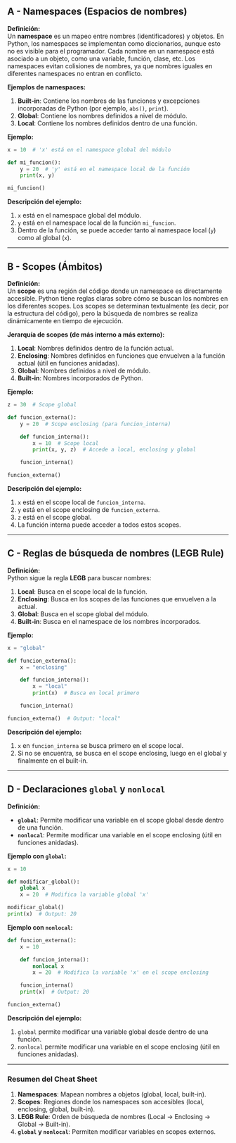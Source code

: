 ## A - Namespaces (Espacios de nombres)

**Definición:**  
Un **namespace** es un mapeo entre nombres (identificadores) y objetos. En Python, los namespaces se implementan como diccionarios, aunque esto no es visible para el programador. Cada nombre en un namespace está asociado a un objeto, como una variable, función, clase, etc. Los namespaces evitan colisiones de nombres, ya que nombres iguales en diferentes namespaces no entran en conflicto.

**Ejemplos de namespaces:**

1.  **Built-in**: Contiene los nombres de las funciones y excepciones incorporadas de Python (por ejemplo, `abs()`, `print`).
2.  **Global**: Contiene los nombres definidos a nivel de módulo.
3.  **Local**: Contiene los nombres definidos dentro de una función.

**Ejemplo:**

```python
x = 10  # 'x' está en el namespace global del módulo

def mi_funcion():
    y = 20  # 'y' está en el namespace local de la función
    print(x, y)

mi_funcion()
```

**Descripción del ejemplo:**

1.  `x` está en el namespace global del módulo.
2.  `y` está en el namespace local de la función `mi_funcion`.
3.  Dentro de la función, se puede acceder tanto al namespace local (`y`) como al global (`x`).

---

## B - Scopes (Ámbitos)

**Definición:**  
Un **scope** es una región del código donde un namespace es directamente accesible. Python tiene reglas claras sobre cómo se buscan los nombres en los diferentes scopes. Los scopes se determinan textualmente (es decir, por la estructura del código), pero la búsqueda de nombres se realiza dinámicamente en tiempo de ejecución.

**Jerarquía de scopes (de más interno a más externo):**

1.  **Local**: Nombres definidos dentro de la función actual.
2.  **Enclosing**: Nombres definidos en funciones que envuelven a la función actual (útil en funciones anidadas).
3.  **Global**: Nombres definidos a nivel de módulo.
4.  **Built-in**: Nombres incorporados de Python.

**Ejemplo:**

```python
z = 30  # Scope global

def funcion_externa():
    y = 20  # Scope enclosing (para funcion_interna)

    def funcion_interna():
        x = 10  # Scope local
        print(x, y, z)  # Accede a local, enclosing y global

    funcion_interna()

funcion_externa()
```

**Descripción del ejemplo:**

1.  `x` está en el scope local de `funcion_interna`.
2.  `y` está en el scope enclosing de `funcion_externa`.
3.  `z` está en el scope global.
4.  La función interna puede acceder a todos estos scopes.

---

## C - Reglas de búsqueda de nombres (LEGB Rule)

**Definición:**  
Python sigue la regla **LEGB** para buscar nombres:

1.  **Local**: Busca en el scope local de la función.
2.  **Enclosing**: Busca en los scopes de las funciones que envuelven a la actual.
3.  **Global**: Busca en el scope global del módulo.
4.  **Built-in**: Busca en el namespace de los nombres incorporados.

**Ejemplo:**

```python
x = "global"

def funcion_externa():
    x = "enclosing"

    def funcion_interna():
        x = "local"
        print(x)  # Busca en local primero

    funcion_interna()

funcion_externa()  # Output: "local"
```

**Descripción del ejemplo:**

1.  `x` en `funcion_interna` se busca primero en el scope local.
2.  Si no se encuentra, se busca en el scope enclosing, luego en el global y finalmente en el built-in.

---

## D - Declaraciones `global` y `nonlocal`

**Definición:**

- **`global`**: Permite modificar una variable en el scope global desde dentro de una función.
- **`nonlocal`**: Permite modificar una variable en el scope enclosing (útil en funciones anidadas).

**Ejemplo con `global`:**

```python
x = 10

def modificar_global():
    global x
    x = 20  # Modifica la variable global 'x'

modificar_global()
print(x)  # Output: 20
```

**Ejemplo con `nonlocal`:**

```python
def funcion_externa():
    x = 10

    def funcion_interna():
        nonlocal x
        x = 20  # Modifica la variable 'x' en el scope enclosing

    funcion_interna()
    print(x)  # Output: 20

funcion_externa()
```

**Descripción del ejemplo:**

1.  `global` permite modificar una variable global desde dentro de una función.
2.  `nonlocal` permite modificar una variable en el scope enclosing (útil en funciones anidadas).

---

### Resumen del Cheat Sheet

1.  **Namespaces**: Mapean nombres a objetos (global, local, built-in).
2.  **Scopes**: Regiones donde los namespaces son accesibles (local, enclosing, global, built-in).
3.  **LEGB Rule**: Orden de búsqueda de nombres (Local → Enclosing → Global → Built-in).
4.  **`global` y `nonlocal`**: Permiten modificar variables en scopes externos.
